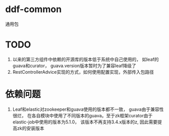 # ddf-common
通用包

# TODO
1.  以来的第三方组件中依赖的开源库的版本低于系统中自己使用的， 如leaf的guava和curator， guava.version版本暂时为了兼容leaf降级了
2. RestControllerAdvice实现的方式，如何使用配置实现，外部传入包路径

# 依赖问题
1. Leaf和elastic对zookeeper和guava使用的版本都不一致， guava由于兼容性很烂， 在各自模块中使用了不同版本的guava。至于zk框架curator由于elastic-job中使用的版本为5.1.0， 该版本不再支持3.4.x版本的z, 因此需要提高zk的安装版本